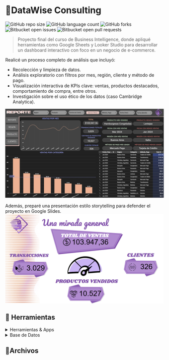 # 🏪DataWise Consulting

![GitHub repo size](https://img.shields.io/github/repo-size/nikuvi/DatawiseConsulting?style=for-the-badge)
![GitHub language count](https://img.shields.io/github/languages/count/nikuvi/DatawiseConsulting?style=for-the-badge)
![GitHub forks](https://img.shields.io/github/forks/nikuvi/DatawiseConsulting?style=for-the-badge)
![Bitbucket open issues](https://img.shields.io/bitbucket/issues/nikuvi/DatawiseConsulting?style=for-the-badge)
![Bitbucket open pull requests](https://img.shields.io/bitbucket/pr-raw/nikuvi/DatawiseConsulting?style=for-the-badge)

> Proyecto final del curso de Business Intelligence, donde apliqué herramientas como Google Sheets y Looker Studio para desarrollar un dashboard interactivo con foco en un negocio de e-commerce.

Realicé un proceso completo de análisis que incluyó:

- Recolección y limpieza de datos.
- Análisis exploratorio con filtros por mes, región, cliente y método de pago.
- Visualización interactiva de KPIs clave: ventas, productos destacados, comportamiento de compra, entre otros.
- Investigación sobre el uso ético de los datos (caso Cambridge Analytica).

![alt text](image-1.png)

Además, preparé una presentación estilo storytelling para defender el proyecto en Google Slides.
![alt text](image.png)
<!-- TechStack -->
## :space_invader: Herramientas

<details>
  <summary>Herramientas & Apps</summary>
  <ul>
    <img src="https://github.com/user-attachments/assets/9b7a72ba-d62a-457d-ab14-1171b42396f5" alt="Apps Script" width=50 height=50></a>
    <img src="https://img.icons8.com/?size=100&id=SruJhzn0nnLl&format=png&color=000000" alt="Looker Studio" width=50 height=50></a>
    <img src="https://img.icons8.com/?size=100&id=30462&format=png&color=000000" alt="Google Slides" width=50 height=50></a>
    <img src="https://img.icons8.com/?size=100&id=30464&format=png&color=000000" alt="Google Docs" width=50 height=50></a>
  </ul>
</details>

<details>
<summary>Base de Datos</summary>
  <ul>
    <img src="https://img.icons8.com/?size=100&id=30461&format=png&color=000000" alt="Google Sheets" width=50 height=50></a>
  </ul>
</details>

## 📁Archivos 
